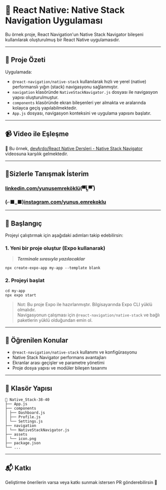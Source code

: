 # 📱 React Native: Native Stack Navigation Uygulaması

Bu örnek proje, React Navigation'un Native Stack Navigator bileşeni kullanılarak oluşturulmuş bir React Native uygulamasıdır.

---

## 🧱 Proje Özeti

Uygulamada:
- `@react-navigation/native-stack` kullanılarak hızlı ve yerel (native) performanslı yığın (stack) navigasyonu sağlanmıştır.
- `navigation` klasöründe `NativeStackNavigator.js` dosyası ile navigasyon yapısı oluşturulmuştur.
- `components` klasöründe ekran bileşenleri yer almakta ve aralarında kolayca geçiş yapılabilmektedir.
- `App.js` dosyası, navigasyon konteksini ve uygulama yapısını başlatır.

---

## 📹 Video ile Eşleşme

📌 Bu örnek, [devArdo/React Native Dersleri - Native Stack Navigator](https://www.youtube.com/watch?v=EQ7GZqEKWbw&list=PLkcIcaxfjelbSrGLKY4bKh4ppHC7IusKI&index=39&t=3s) videosuna karşılık gelmektedir.

---

## 🎉Sizlerle Tanışmak İsterim

### [linkedin.com/yunusemreköklü](https://www.linkedin.com/in/yunusemrek%C3%B6kl%C3%BC/)(▀̿Ĺ̯▀̿ ̿)

### (⌐■_■)[instagram.com/yunus.emrekoklu](https://www.instagram.com/yunus.emrekoklu/)

---

## 🚀 Başlangıç

Projeyi çalıştırmak için aşağıdaki adımları takip edebilirsin:

### 1. Yeni bir proje oluştur (Expo kullanarak)

> **_Terminale sırasıyla yazılacaklar_**

    npx create-expo-app my-app --template blank

### 2. Projeyi başlat

    cd my-app
    npx expo start

> Not: Bu proje Expo ile hazırlanmıştır. Bilgisayarında Expo CLI yüklü olmalıdır.  
> Navigasyonun çalışması için `@react-navigation/native-stack` ve bağlı paketlerin yüklü olduğundan emin ol.

---

## 🧠 Öğrenilen Konular

- `@react-navigation/native-stack` kullanımı ve konfigürasyonu
- Native Stack Navigator performans avantajları
- Ekranlar arası geçişler ve parametre yönetimi
- Proje dosya yapısı ve modüler bileşen tasarımı

---

## 📁 Klasör Yapısı
    📁 Native_Stack-38-40
    ├── App.js
    ├── components
    │ ├── Dashboard.js
    │ ├── Profile.js
    │ └── Settings.js
    ├── navigation
    │ └── NativeStackNavigator.js
    ├── assets
    │ └── icon.png
    ├── package.json
    └── ...
    
---

## 📬 Katkı

Geliştirme önerilerin varsa veya katkı sunmak istersen PR gönderebilirsin 🙌

